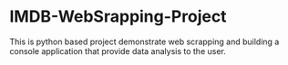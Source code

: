 # IMDB-WebSrapping-Project

This is python based project demonstrate web scrapping and building a console application that provide data analysis to the user.
